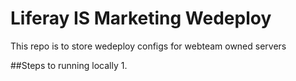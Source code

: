 # Liferay IS Marketing Wedeploy

This repo is to store wedeploy configs for webteam owned servers

##Steps to running locally
1. 